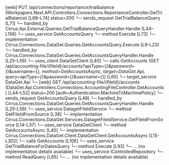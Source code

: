 [web] PUT /api/connections/reportance/trialbalance  (Workpapers.Next.API.Controllers.Connections.ReportanceController.GetTrialBalance)  [L68–L74] status=200
  └─ sends_request GetTrialBalanceQuery [L71]
    └─ handled_by Cirrus.Api.External.Queries.GetTrialBalanceQueryHandler.Handle [L44–L156]
      └─ uses_service GetAccountsQuery
        └─ method Execute [L73]
          └─ implementation Cirrus.Connections.DataGet.Queries.GetAccountsQuery.Execute [L9-L23]
            └─ handled_by Cirrus.Connections.DataGet.Queries.GetAccountsQueryHandler.Handle [L25–L59]
              └─ uses_client DataGetClient [L40]
                └─ calls GetAccounts (GET /api/accounting-file/{fileId}/accounts?apiType={*}&password={*}&username={*}, method=GetAccountsAsync, target=DataGet.Api, query=apiType={*}&password={*}&username={*}) [L65]
                  └─ target_service DataGet.Api
                    └─ [web] GET /api/accounting-file/{fileId}/accounts  (DataGet.Api.Controllers.Connections.AccountingFileController.GetAccounts)  [L44–L52] status=200 [auth=Authentication.MachineToMachinePolicy]
                      └─ sends_request GetAccountsQuery [L48]
                        └─ handled_by Cirrus.Connections.DataGet.Queries.GetAccountsQueryHandler.Handle [L25–L59]
              └─ uses_service DatagetFileIdService
                └─ method GetFileIdFromSource [L38]
                  └─ implementation Cirrus.Connections.DataGet.Services.DatagetFileIdService.GetFileIdFromSource [L14-L37]
              └─ uses_service DataGetClient
                └─ method GetAccountsAsync [L40]
                  └─ implementation Cirrus.Connections.DataGet.Client.DataGetClient.GetAccountsAsync [L15-L302]
                    └─ calls GetAccounts [L106]
      └─ uses_service GetTrialBalanceForDatesQuery
        └─ method Execute [L93]
          └─ ... (no implementation details available)
      └─ uses_service IControlledRepository<Dataset>
        └─ method ReadQuery [L65]
          └─ ... (no implementation details available)


